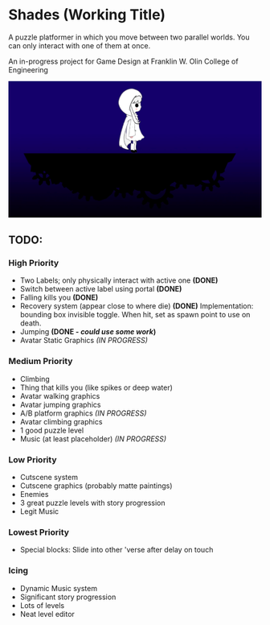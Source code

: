 # Shades (Working Title)
A puzzle platformer in which you move between two parallel worlds. You can only interact with one of them at once.

An in-progress project for Game Design at Franklin W. Olin College of Engineering

![Shades](https://github.com/jceipek/Shades-Unity/raw/master/Screens/Shades_Screen.png "Shades Screenshot")

## TODO:
### High Priority
* Two Labels; only physically interact with active one **(DONE)**
* Switch between active label using portal **(DONE)**
* Falling kills you **(DONE)**
* Recovery system (appear close to where die) **(DONE)**
    Implementation: bounding box invisible toggle. When hit, set as spawn point to use on death.
* Jumping **(DONE - *could use some work*)**
* Avatar Static Graphics *(IN PROGRESS)*

### Medium Priority
* Climbing
* Thing that kills you (like spikes or deep water)
* Avatar walking graphics
* Avatar jumping graphics
* A/B platform graphics *(IN PROGRESS)*
* Avatar climbing graphics
* 1 good puzzle level
* Music (at least placeholder) *(IN PROGRESS)*

### Low Priority
* Cutscene system
* Cutscene graphics (probably matte paintings)
* Enemies
* 3 great puzzle levels with story progression
* Legit Music

### Lowest Priority
* Special blocks:
    Slide into other 'verse after delay on touch

### Icing
* Dynamic Music system
* Significant story progression
* Lots of levels
* Neat level editor